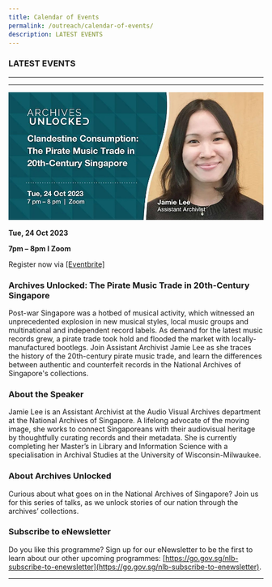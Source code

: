 ```yaml
---
title: Calendar of Events
permalink: /outreach/calendar-of-events/
description: LATEST EVENTS
---
```

### LATEST EVENTS
__________________________________________________________





__________________________________________________________
![](/images/Calendar%20of%20Events/au%20talk%20by%20jamie%20image%20banner.jpg)

**Tue, 24 Oct 2023**

**7pm – 8pm I Zoom**

Register now via [[Eventbrite]](https://www.eventbrite.sg/e/archives-unlocked-the-pirate-music-trade-in-20th-century-singapore-tickets-722852209417)

### Archives Unlocked: The Pirate Music Trade in 20th-Century Singapore


Post-war Singapore was a hotbed of musical activity, which witnessed an unprecedented explosion in new musical styles, local music groups and multinational and independent record labels. As demand for the latest music records grew, a pirate trade took hold and flooded the market with locally-manufactured bootlegs. Join Assistant Archivist Jamie Lee as she traces the history of the 20th-century pirate music trade, and learn the differences between authentic and counterfeit records in the National Archives of Singapore's collections.

### About the Speaker
Jamie Lee is an Assistant Archivist at the Audio Visual Archives department at the National Archives of Singapore. A lifelong advocate of the moving image, she works to connect Singaporeans with their audiovisual heritage by thoughtfully curating records and their metadata. She is currently completing her Master’s in Library and Information Science with a specialisation in Archival Studies at the University of Wisconsin-Milwaukee.

### About Archives Unlocked
Curious about what goes on in the National Archives of Singapore? Join us for this series of talks, as we unlock stories of our nation through the archives’ collections.

### Subscribe to eNewsletter
Do you like this programme? Sign up for our eNewsletter to be the first to learn about our other upcoming programmes: [https://go.gov.sg/nlb-subscribe-to-enewsletter](https://go.gov.sg/nlb-subscribe-to-enewsletter).

__________________________________________________________